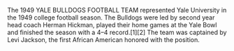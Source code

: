 The 1949 YALE BULLDOGS FOOTBALL TEAM represented Yale University in the 1949 college football season. The Bulldogs were led by second year head coach Herman Hickman, played their home games at the Yale Bowl and finished the season with a 4–4 record.[1][2] The team was captained by Levi Jackson, the first African American honored with the position.
